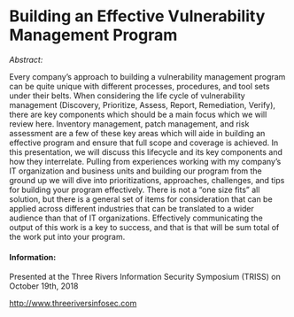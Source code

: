 # Building an Effective Vulnerability Management Program

*Abstract:*

Every company’s approach to building a vulnerability management program can be quite unique with different processes, procedures, and tool sets under their belts. When considering the life cycle of vulnerability management (Discovery, Prioritize, Assess, Report, Remediation, Verify), there are key components which should be a main focus which we will review here. Inventory management, patch management, and risk assessment are a few of these key areas which will aide in building an effective program and ensure that full scope and coverage is achieved. In this presentation, we will discuss this lifecycle and its key components and how they interrelate. Pulling from experiences working with my company’s IT organization and business units and building our program from the ground up we will dive into prioritizations, approaches, challenges, and tips for building your program effectively. There is not a “one size fits” all solution, but there is a general set of items for consideration that can be applied across different industries that can be translated to a wider audience than that of IT organizations. Effectively communicating the output of this work is a key to success, and that is that will be sum total of the work put into your program.

#### Information:

Presented at the Three Rivers Information Security Symposium (TRISS) on October 19th, 2018

http://www.threeriversinfosec.com
